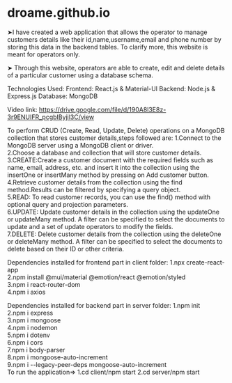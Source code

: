 # droame.github.io

➤I have created a web application that allows the operator to manage customers details like their id,name,username,email and phone number by storing this data in the backend tables. To clarify more, this website is meant for operators only.                                                                                           

➤ Through this website, operators are able to create, edit and delete details of a particular customer using a database schema.                                                                                                                                                                                                          

Technologies Used: 
Frontend: React.js & Material-UI
Backend: Node.js & Express.js
Database: MongoDB                                                                                                                                                   
                                                                                                                                                                     
Video link: https://drive.google.com/file/d/190A8l3E8z-3r9ENUIFR_pcgbIByjil3C/view                                                                                                                                                                                                                                                       

To perform CRUD (Create, Read, Update, Delete) operations on a MongoDB collection that stores customer details,steps followed are:
1.Connect to the MongoDB server using a MongoDB client or driver.                                                                                                       
2.Choose a database and collection that will store customer details.                                                                                                   
3.CREATE:Create a customer document with the required fields such as name, email, address, etc. and insert it into the collection using the insertOne or insertMany method by pressing on Add customer button.                                                                                                                             
4.Retrieve customer details from the collection using the find method.Results can be filtered by specifying a query object.                                             
5.READ: To read customer records, you can use the find() method with optional query and projection parameters.                                                         
6.UPDATE: Update customer details in the collection using the updateOne or updateMany method. A filter can be specified to select the documents to update and a set of update operators to modify the fields.                                                                                                                                 
7.DELETE: Delete customer details from the collection using the deleteOne or deleteMany method. A filter can be specified to select the documents to delete
  based on their ID or other criteria.                                                                                                                              
                                                                                                                                                                      
  Dependencies installed for frontend part in client folder:                                                                                                           1.npx create-react-app                                                                                                                                            
  2.npm install @mui/material @emotion/react @emotion/styled                                                                                                         
  3.npm i react-router-dom                                                                                                                                           
  4.npm i axios                                                                                                                                                     
  
  Dependencies installed for backend part in server folder:
  1.npm init                                                                                                                                                         
  2.npm i express                                                                                                                                                   
  3.npm i mongoose                                                                                                                                                   
  4.npm i nodemon                                                                                                                                                   
  5.npm i dotenv                                                                                                                                                     
  6.npm i cors                                                                                                                                                       
  7.npm i body-parser                                                                                                                                               
  8.npm i mongoose-auto-increment                                                                                                                                   
  9.npm i --legacy-peer-deps mongoose-auto-increment                                                                                                                                                                                                                                                                                                                                                                                                                                                                                                                                                                                                                                                      
 To run the application=>
 1.cd client/npm start
 2.cd server/npm start

  
   
    
     
